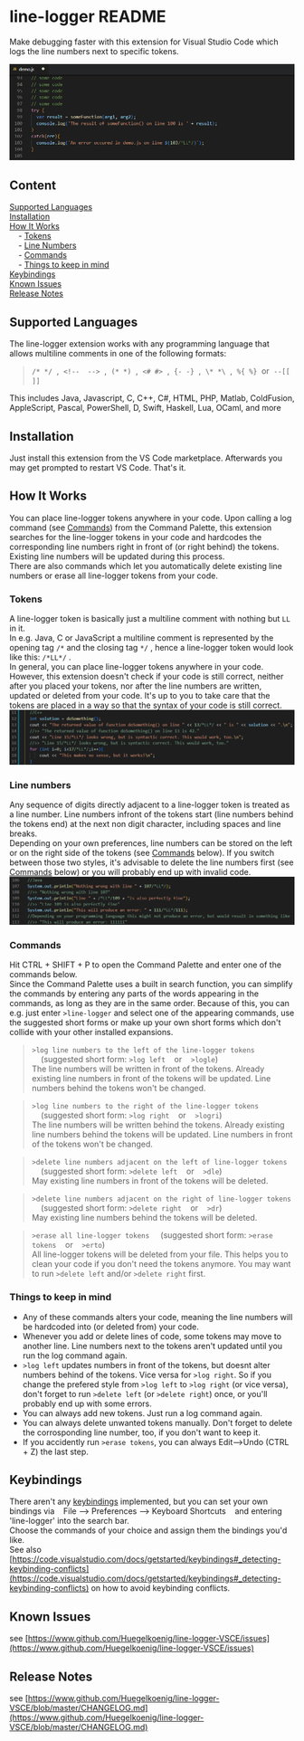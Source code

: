 # line-logger README

Make debugging faster with this extension for Visual Studio Code which logs the line numbers next to specific tokens.<br>

![demo.gif](./graphics/demo.gif)

## Content
[Supported Languages](#supported-languages)<br>
[Installation](#installation)<br>
[How It Works](#how-it-works)<br>
&nbsp;&nbsp;&nbsp;&nbsp;- [Tokens](#tokens)<br>
&nbsp;&nbsp;&nbsp;&nbsp;- [Line Numbers](#line-numbers)<br>
&nbsp;&nbsp;&nbsp;&nbsp;- [Commands](#commands)<br>
&nbsp;&nbsp;&nbsp;&nbsp;- [Things to keep in mind](#things-to-keep-in-mind)<br>
[Keybindings](#keybindings)<br>
[Known Issues](#known-issues)<br>
[Release Notes](#release-notes)<br>

## Supported Languages
The line-logger extension works with any programming language that allows multiline comments in one of the following formats:<br>
> `/* */`&nbsp;&nbsp;,&nbsp;&nbsp;`<!--  -->`&nbsp;&nbsp;,&nbsp;&nbsp;`(* *)`&nbsp;&nbsp;,&nbsp;&nbsp;`<# #>`&nbsp;&nbsp;,&nbsp;&nbsp;`{- -}`&nbsp;&nbsp;,&nbsp;&nbsp;`\* *\`&nbsp;&nbsp;,&nbsp;&nbsp;`%{ %}`&nbsp;&nbsp;or&nbsp;&nbsp;`--[[ ]]`<br>

This includes Java, Javascript, C, C++, C#, HTML, PHP, Matlab, ColdFusion, AppleScript, Pascal, PowerShell, D, Swift, Haskell, Lua, OCaml, and more

## Installation
Just install this extension from the VS Code marketplace. Afterwards you may get prompted to restart VS Code. That's it.

## How It Works
You can place line-logger tokens anywhere in your code. Upon calling a log command (see [Commands](###commands)) from the Command Palette, this extension searches for the line-logger tokens in your code and hardcodes the corresponding line numbers right in front of (or right behind) the tokens. Existing line numbers will be updated during this process.<br> 
There are also commands which let you automatically delete existing line numbers or erase all line-logger tokens from your code.

### Tokens
A line-logger token is basically just a multiline comment with nothing but `LL` in it.<br>
In e.g. Java, C or JavaScript a multiline comment is represented by the opening tag `/*` and the closing tag `*/` , hence a line-logger token would look like this: `/*LL*/` .<br>
In general, you can place line-logger tokens anywhere in your code. However, this extension doesn't check if your code is still correct, neither after you placed your tokens, nor after the line numbers are written, updated or deleted from your code. It's up to you to take care that the tokens are placed in a way so that the syntax of your code is still correct.<br>
![token-placement.png](./graphics/token-placement.png)

### Line numbers
Any sequence of digits directly adjacent to a line-logger token is treated as a line number. Line numbers infront of the tokens start (line numbers behind the tokens end) at the next non digit character, including spaces and line breaks.<br>
Depending on your own preferences, line numbers can be stored on the left or on the right side of the tokens (see [Commands](###commands) below). If you switch between those two styles, it's advisable to delete the line numbers first (see [Commands](###commands) below) or you will probably end up with invalid code.<br>
![left-right-both.png](./graphics/left-right-both.png)

### Commands
Hit CTRL + SHIFT + P to open the Command Palette and enter one of the commands below.<br>
Since the Command Palette uses a built in search function, you can simplify the commands by entering any parts of the words appearing in the commands, as long as they are in the same order. Because of this, you can e.g. just enter `>line-logger` and select one of the appearing commands, use the suggested short forms or make up your own short forms which don't collide with your other installed expansions.

>`>log line numbers to the left of the line-logger tokens`  &nbsp;&nbsp;&nbsp;&nbsp;(suggested short form: `>log left` &nbsp;&nbsp;&nbsp;or&nbsp;&nbsp;&nbsp; `>logle`)<br>
The line numbers will be written in front of the tokens. Already existing line numbers in front of the tokens will be updated. Line numbers behind the tokens won't be changed.

>`>log line numbers to the right of the line-logger tokens`  &nbsp;&nbsp;&nbsp;&nbsp;(suggested short form: `>log right` &nbsp;&nbsp;&nbsp;or&nbsp;&nbsp;&nbsp; `>logri`)<br>
The line numbers will be written behind the tokens. Already existing line numbers behind the tokens will be updated. Line numbers in front of the tokens won't be changed.

>`>delete line numbers adjacent on the left of line-logger tokens`  &nbsp;&nbsp;&nbsp;&nbsp;(suggested short form: `>delete left` &nbsp;&nbsp;&nbsp;or&nbsp;&nbsp;&nbsp; `>dle`)<br>
May existing line numbers in front of the tokens will be deleted.

>`>delete line numbers adjacent on the right of line-logger tokens`  &nbsp;&nbsp;&nbsp;&nbsp;(suggested short form: `>delete right` &nbsp;&nbsp;&nbsp;or&nbsp;&nbsp;&nbsp; `>dr`)<br>
May existing line numbers behind the tokens will be deleted.

>`>erase all line-logger tokens`  &nbsp;&nbsp;&nbsp;&nbsp;(suggested short form: `>erase tokens` &nbsp;&nbsp;&nbsp;or&nbsp;&nbsp;&nbsp; `>erto`)<br>
All line-logger tokens will be deleted from your file. This helps you to clean your code if you don't need the tokens anymore. You may want to run `>delete left` and/or `>delete right` first.

### Things to keep in mind
- Any of these commands alters your code, meaning the line numbers will be hardcoded into (or deleted from) your code.<br>
- Whenever you add or delete lines of code, some tokens may move to another line. Line numbers next to the tokens aren't updated until you run the log command again.<br>
- `>log left` updates numbers in front of the tokens, but doesnt alter numbers behind of the tokens. Vice versa for `>log right`. So if you change the prefered style from `>log left` to `>log right` (or vice versa), don't forget to run `>delete left` (or `>delete right`) once, or you'll probably end up with some errors.<br>
- You can always add new tokens. Just run a log command again.<br>
- You can always delete unwanted tokens manually. Don't forget to delete the corrosponding line number, too, if you don't want to keep it.<br>
- If you accidently run `>erase tokens`, you can always Edit-->Undo (CTRL + Z) the last step.

## Keybindings
There aren't any [keybindings](https://code.visualstudio.com/docs/getstarted/keybindings) implemented, but you can set your own bindings  via &nbsp;&nbsp; File --> Preferences --> Keyboard Shortcuts &nbsp;&nbsp; and entering 'line-logger' into the search bar.<br>
Choose the commands of your choice and assign them the bindings you'd like.<br>
See also [https://code.visualstudio.com/docs/getstarted/keybindings#_detecting-keybinding-conflicts](https://code.visualstudio.com/docs/getstarted/keybindings#_detecting-keybinding-conflicts) on how to avoid keybinding conflicts.

## Known Issues
see [https://www.github.com/Huegelkoenig/line-logger-VSCE/issues](https://www.github.com/Huegelkoenig/line-logger-VSCE/issues)

## Release Notes 
see [https://www.github.com/Huegelkoenig/line-logger-VSCE/blob/master/CHANGELOG.md](https://www.github.com/Huegelkoenig/line-logger-VSCE/blob/master/CHANGELOG.md)
